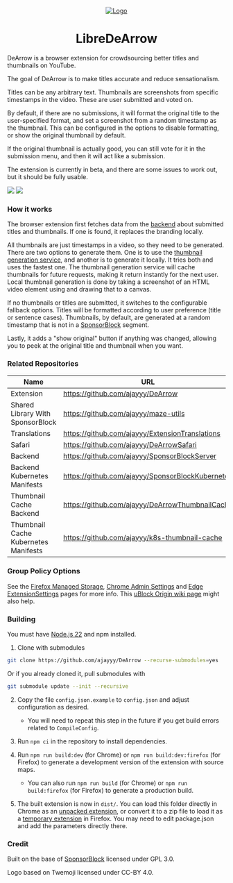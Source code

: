 <p align="center">
  <a href="https://dearrow.ajay.app"><img src="public/icons/logo-128.png" alt="Logo"></img></a>
</p>

<h1 align="center">LibreDeArrow</h1>

DeArrow is a browser extension for crowdsourcing better titles and thumbnails on YouTube.

The goal of DeArrow is to make titles accurate and reduce sensationalism.

Titles can be any arbitrary text. Thumbnails are screenshots from specific timestamps in the video. These are user submitted and voted on.

By default, if there are no submissions, it will format the original title to the user-specified format, and set a screenshot from a random timestamp as the thumbnail. This can be configured in the options to disable formatting, or show the original thumbnail by default.

If the original thumbnail is actually good, you can still vote for it in the submission menu, and then it will act like a submission.

The extension is currently in beta, and there are some issues to work out, but it should be fully usable.

![](https://cdn.fosstodon.org/media_attachments/files/110/520/916/244/905/970/original/9908f444b4e78a31.png)
![](https://cdn.fosstodon.org/media_attachments/files/110/520/917/557/536/945/original/b65eadd7ea18e073.png)

### How it works

The browser extension first fetches data from the [backend](https://github.com/ajayyy/SponsorBlockServer) about submitted titles and thumbnails. If one is found, it replaces the branding locally.

All thumbnails are just timestamps in a video, so they need to be generated. There are two options to generate them. One is to use the [thumbnail generation service](https://github.com/ajayyy/DeArrowThumbnailCache), and another is to generate it locally. It tries both and uses the fastest one. The thumbnail generation service will cache thumbnails for future requests, making it return instantly for the next user. Local thumbnail generation is done by taking a screenshot of an HTML video element using and drawing that to a canvas.

If no thumbnails or titles are submitted, it switches to the configurable fallback options. Titles will be formatted according to user preference (title or sentence cases). Thumbnails, by default, are generated at a random timestamp that is not in a [SponsorBlock](https://github.com/ajayyy/SponsorBlock) segment.

Lastly, it adds a "show original" button if anything was changed, allowing you to peek at the original title and thumbnail when you want.

### Related Repositories

| Name | URL |
| --- | --- |
| Extension | https://github.com/ajayyy/DeArrow |
| Shared Library With SponsorBlock | https://github.com/ajayyy/maze-utils |
| Translations | https://github.com/ajayyy/ExtensionTranslations |
| Safari | https://github.com/ajayyy/DeArrowSafari |
| Backend | https://github.com/ajayyy/SponsorBlockServer|
| Backend Kubernetes Manifests | https://github.com/ajayyy/SponsorBlockKubernetes |
| Thumbnail Cache Backend | https://github.com/ajayyy/DeArrowThumbnailCache |
| Thumbnail Cache Kubernetes Manifests | https://github.com/ajayyy/k8s-thumbnail-cache |


### Group Policy Options

See the [Firefox Managed Storage](https://developer.mozilla.org/en-US/docs/Mozilla/Add-ons/WebExtensions/API/storage/managed), [Chrome Admin Settings](https://www.chromium.org/administrators/configuring-policy-for-extensions/) and [Edge ExtensionSettings](https://learn.microsoft.com/en-us/deployedge/microsoft-edge-manage-extensions-ref-guide) pages for more info. This [uBlock Origin wiki page](https://github.com/gorhill/uBlock/wiki/Deploying-uBlock-Origin) might also help.

### Building

You must have [Node.js 22](https://nodejs.org/) and npm installed.

1. Clone with submodules

```bash
git clone https://github.com/ajayyy/DeArrow --recurse-submodules=yes
```

Or if you already cloned it, pull submodules with

```bash
git submodule update --init --recursive
```

2. Copy the file `config.json.example` to `config.json` and adjust configuration as desired.

    - You will need to repeat this step in the future if you get build errors related to `CompileConfig`.

3. Run `npm ci` in the repository to install dependencies.

4. Run `npm run build:dev` (for Chrome) or `npm run build:dev:firefox` (for Firefox) to generate a development version of the extension with source maps.

    - You can also run `npm run build` (for Chrome) or `npm run build:firefox` (for Firefox) to generate a production build.

5. The built extension is now in `dist/`. You can load this folder directly in Chrome as an [unpacked extension](https://developer.chrome.com/docs/extensions/mv3/getstarted/#manifest), or convert it to a zip file to load it as a [temporary extension](https://developer.mozilla.org/en-US/docs/Tools/about:debugging#loading_a_temporary_extension) in Firefox. You may need to edit package.json and add the parameters directly there.

### Credit

Built on the base of [SponsorBlock](https://github.com/ajayyy/SponsorBlock) licensed under GPL 3.0.

Logo based on Twemoji licensed under CC-BY 4.0.

